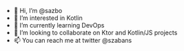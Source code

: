 - 👋 Hi, I’m @sazbo
- 👀 I’m interested in Kotlin
- 🌱 I’m currently learning DevOps
- 💞️ I’m looking to collaborate on Ktor and Kotlin/JS projects
- 📫 You can reach me at twitter @szabans

<!---
sazbo/sazbo is a ✨ special ✨ repository because its `README.md` (this file) appears on your GitHub profile.
You can click the Preview link to take a look at your changes.
--->
